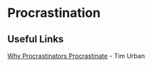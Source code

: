 # Procrastination

## Useful Links

[Why Procrastinators Procrastinate](https://waitbutwhy.com/2013/10/why-procrastinators-procrastinate.html) - Tim Urban




